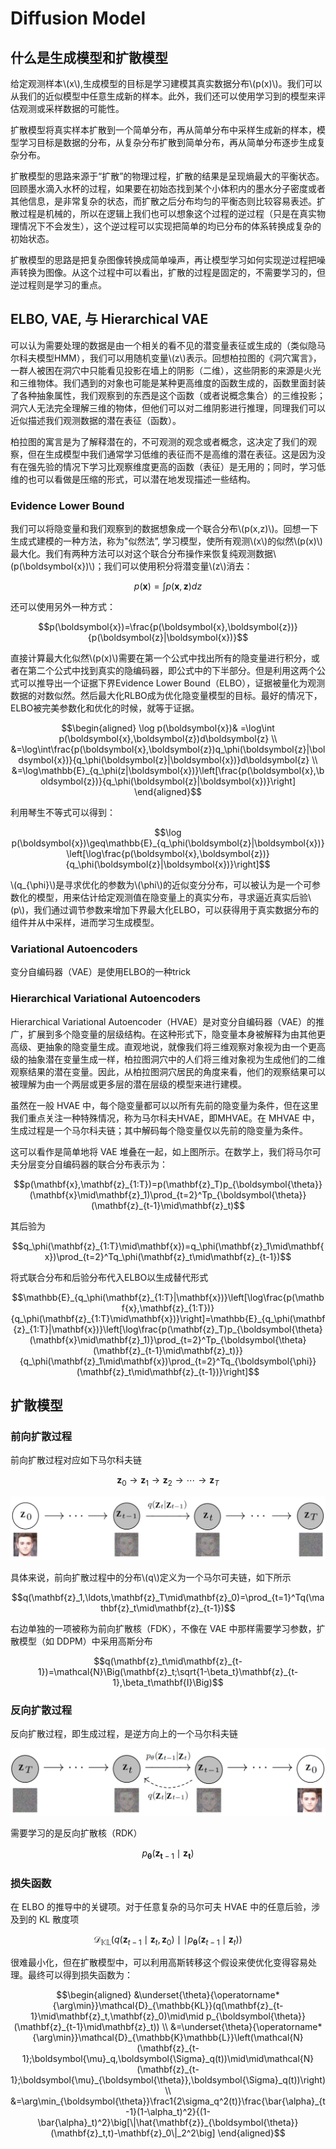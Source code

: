 # Diffusion Model
## 什么是生成模型和扩散模型
给定观测样本\\(x\\),生成模型的目标是学习建模其真实数据分布\\(p(x)\\)。我们可以从我们的近似模型中任意生成新的样本。此外，我们还可以使用学习到的模型来评估观测或采样数据的可能性。


扩散模型将真实样本扩散到一个简单分布，再从简单分布中采样生成新的样本，模型学习目标是数据的分布，从复杂分布扩散到简单分布，再从简单分布逐步生成复杂分布。

扩散模型的思路来源于“扩散”的物理过程，扩散的结果是呈现熵最大的平衡状态。回顾墨水滴入水杯的过程，如果要在初始态找到某个小体积内的墨水分子密度或者其他信息，是非常复杂的状态，而扩散之后分布均匀的平衡态则比较容易表述。扩散过程是机械的，所以在逻辑上我们也可以想象这个过程的逆过程（只是在真实物理情况下不会发生），这个逆过程可以实现把简单的均已分布的体系转换成复杂的初始状态。

扩散模型的思路是把复杂图像转换成简单噪声，再让模型学习如何实现逆过程把噪声转换为图像。从这个过程中可以看出，扩散的过程是固定的，不需要学习的，但逆过程则是学习的重点。

## ELBO, VAE, 与 Hierarchical VAE
可以认为需要处理的数据是由一个相关的看不见的潜变量表征或生成的（类似隐马尔科夫模型HMM），我们可以用随机变量\\(z\\)表示。回想柏拉图的《洞穴寓言》，一群人被困在洞穴中只能看见投影在墙上的阴影（二维），这些阴影的来源是火光和三维物体。我们遇到的对象也可能是某种更高维度的函数生成的，函数里面封装了各种抽象属性，我们观察到的东西是这个函数（或者说概念集合）的三维投影；洞穴人无法完全理解三维的物体，但他们可以对二维阴影进行推理，同理我们可以近似描述我们观测数据的潜在表征（函数）。

柏拉图的寓言是为了解释潜在的，不可观测的观念或者概念，这决定了我们的观察，但在生成模型中我们通常学习低维的表征而不是高维的潜在表征。这是因为没有在强先验的情况下学习比观察维度更高的函数（表征）是无用的；同时，学习低维的也可以看做是压缩的形式，可以潜在地发现描述一些结构。

### Evidence Lower Bound
我们可以将隐变量和我们观察到的数据想象成一个联合分布\\(p(x,z)\\)。回想一下生成式建模的一种方法，称为"似然法”, 学习模型，使所有观测\\(x\\)的似然\\(p(x)\\)最大化。我们有两种方法可以对这个联合分布操作来恢复纯观测数据\\(p(\boldsymbol{x})\\)；我们可以使用积分将潜变量\\(z\\)消去：

$$p(\boldsymbol{x})=\int p(\boldsymbol{x},\boldsymbol{z})dz$$

还可以使用另外一种方式：

$$p(\boldsymbol{x})=\frac{p(\boldsymbol{x},\boldsymbol{z})}{p(\boldsymbol{z}|\boldsymbol{x})}$$

直接计算最大化似然\\(p(x)\\)需要在第一个公式中找出所有的隐变量进行积分，或者在第二个公式中找到真实的隐编码器，即公式中的下半部分。但是利用这两个公式可以推导出一个证据下界Evidence Lower Bound（ELBO），证据被量化为观测数据的对数似然。然后最大化RLBO成为优化隐变量模型的目标。最好的情况下，ELBO被完美参数化和优化的时候，就等于证据。

$$\begin{aligned}
\log p(\boldsymbol{x})& =\log\int p(\boldsymbol{x},\boldsymbol{z})d\boldsymbol{z}  \\
&=\log\int\frac{p(\boldsymbol{x},\boldsymbol{z})q_\phi(\boldsymbol{z}|\boldsymbol{x})}{q_\phi(\boldsymbol{z}|\boldsymbol{x})}d\boldsymbol{z} \\
&=\log\mathbb{E}_{q_\phi(z|\boldsymbol{x})}\left[\frac{p(\boldsymbol{x},\boldsymbol{z})}{q_\phi(\boldsymbol{z}|\boldsymbol{x})}\right]
\end{aligned}$$

利用琴生不等式可以得到：

$$\log p(\boldsymbol{x})\geq\mathbb{E}_{q_\phi(\boldsymbol{z}|\boldsymbol{x})}\left[\log\frac{p(\boldsymbol{x},\boldsymbol{z})}{q_\phi(\boldsymbol{z}|\boldsymbol{x})}\right]$$

\\(q_{\phi}\\)是寻求优化的参数为\\(\phi\\)的近似变分分布，可以被认为是一个可参数化的模型，用来估计给定观测值在隐变量上的真实分布，寻求逼近真实后验\\(p\\)，我们通过调节参数来增加下界最大化ELBO，可以获得用于真实数据分布的组件并从中采样，进而学习生成模型。

### Variational Autoencoders
变分自编码器（VAE）是使用ELBO的一种trick

### Hierarchical Variational Autoencoders
Hierarchical Variational Autoencoder（HVAE）是对变分自编码器（VAE）的推广，扩展到多个隐变量的层级结构。在这种形式下，隐变量本身被解释为由其他更高级、更抽象的隐变量生成。直观地说，就像我们将三维观察对象视为由一个更高级的抽象潜在变量生成一样，柏拉图洞穴中的人们将三维对象视为生成他们的二维观察结果的潜在变量。因此，从柏拉图洞穴居民的角度来看，他们的观察结果可以被理解为由一个两层或更多层的潜在层级的模型来进行建模。


虽然在一般 HVAE 中，每个隐变量都可以以所有先前的隐变量为条件，但在这里我们重点关注一种特殊情况，称为马尔科夫HVAE，即MHVAE。在 MHVAE 中，生成过程是一个马尔科夫链；其中解码每个隐变量仅以先前的隐变量为条件。

这可以看作是简单地将 VAE 堆叠在一起，如上图所示。在数学上，我们将马尔可夫分层变分自编码器的联合分布表示为：

$$p(\mathbf{x},\mathbf{z}_{1:T})=p(\mathbf{z}_T)p_{\boldsymbol{\theta}}(\mathbf{x}\mid\mathbf{z}_1)\prod_{t=2}^Tp_{\boldsymbol{\theta}}(\mathbf{z}_{t-1}\mid\mathbf{z}_t)$$

其后验为

$$q_\phi(\mathbf{z}_{1:T}\mid\mathbf{x})=q_\phi(\mathbf{z}_1\mid\mathbf{x})\prod_{t=2}^Tq_\phi(\mathbf{z}_t\mid\mathbf{z}_{t-1})$$

将式联合分布和后验分布代入ELBO以生成替代形式

$$\mathbb{E}_{q_\phi(\mathbf{z}_{1:T}|\mathbf{x})}\left[\log\frac{p(\mathbf{x},\mathbf{z}_{1:T})}{q_\phi(\mathbf{z}_{1:T}\mid\mathbf{x})}\right]=\mathbb{E}_{q_\phi(\mathbf{z}_{1:T}|\mathbf{x})}\left[\log\frac{p(\mathbf{z}_T)p_{\boldsymbol{\theta}(\mathbf{x}\mid\mathbf{z}_1)}\prod_{t=2}^Tp_{\boldsymbol{\theta}(\mathbf{z}_{t-1}\mid\mathbf{z}_t)}}{q_\phi(\mathbf{z}_1\mid\mathbf{x})\prod_{t=2}^Tq_{\boldsymbol{\phi}}(\mathbf{z}_t\mid\mathbf{z}_{t-1})}\right]$$
## 扩散模型
### 前向扩散过程
前向扩散过程对应如下马尔科夫链

$$\mathbf{z}_0\rightarrow\mathbf{z}_1\rightarrow\mathbf{z}_2\rightarrow\cdots\rightarrow\mathbf{z}_T$$

![png](diffusion_model/df1.png)

具体来说，前向扩散过程中的分布\\(q\\)定义为一个马尔可夫链，如下所示

$$q(\mathbf{z}_1,\ldots,\mathbf{z}_T\mid\mathbf{z}_0)=\prod_{t=1}^Tq(\mathbf{z}_t\mid\mathbf{z}_{t-1})$$

右边单独的一项被称为前向扩散核（FDK），不像在 VAE 中那样需要学习参数，扩散模型（如 DDPM）中采用高斯分布

$$q(\mathbf{z}_t\mid\mathbf{z}_{t-1})=\mathcal{N}\Big(\mathbf{z}_t;\sqrt{1-\beta_t}\mathbf{z}_{t-1},\beta_t\mathbf{I}\Big)$$

### 反向扩散过程
反向扩散过程，即生成过程，是逆方向上的一个马尔科夫链

![png](diffusion_model/df2.png)

需要学习的是反向扩散核（RDK）

$$p_{\boldsymbol{\theta}}(\mathbf{z}_{\boldsymbol{t}-1}\mid\mathbf{z}_{\boldsymbol{t}})$$

### 损失函数
在 ELBO 的推导中的关键项。对于任意复杂的马尔可夫 HVAE 中的任意后验，涉及到的 KL 散度项

$$\mathcal{D}_{\mathbb{KL}}(q(\mathbf{z}_{t-1}\mid\mathbf{z}_t,\mathbf{z}_0)\mid\mid p_{\boldsymbol{\theta}}(\mathbf{z}_{t-1}\mid\mathbf{z}_t))$$

很难最小化，但在扩散模型中，可以利用高斯转移这个假设来使优化变得容易处理。最终可以得到损失函数为：

$$\begin{aligned}
&\underset{\theta}{\operatorname*{\arg\min}}\mathcal{D}_{\mathbb{KL}}(q(\mathbf{z}_{t-1}\mid\mathbf{z}_t,\mathbf{z}_0)\mid\mid p_{\boldsymbol{\theta}}(\mathbf{z}_{t-1}\mid\mathbf{z}_t)) \\
&=\underset{\theta}{\operatorname*{\arg\min}}\mathcal{D}_{\mathbb{K}\mathbb{L}}\left(\mathcal{N}(\mathbf{z}_{t-1};\boldsymbol{\mu}_q,\boldsymbol{\Sigma}_q(t))\mid\mid\mathcal{N}(\mathbf{z}_{t-1};\boldsymbol{\mu}_{\boldsymbol{\theta}},\boldsymbol{\Sigma}_q(t))\right) \\
&=\arg\min_{\boldsymbol{\theta}}\frac1{2\sigma_q^2(t)}\frac{\bar{\alpha}_{t-1}(1-\alpha_t)^2}{(1-\bar{\alpha}_t)^2}\big[\|\hat{\mathbf{z}}_{\boldsymbol{\theta}}(\mathbf{z}_t,t)-\mathbf{z}_0\|_2^2\big]
\end{aligned}$$
